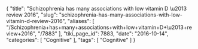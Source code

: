 {
    "title": "Schizophrenia has many associations with low vitamin D \u2013 review 2016",
    "slug": "schizophrenia-has-many-associations-with-low-vitamin-d-review-2016",
    "aliases": [
        "/Schizophrenia+has+many+associations+with+low+vitamin+D+\u2013+review+2016",
        "/7883"
    ],
    "tiki_page_id": 7883,
    "date": "2016-10-14",
    "categories": [
        "Cognitive"
    ],
    "tags": [
        "Cognitive"
    ]
}